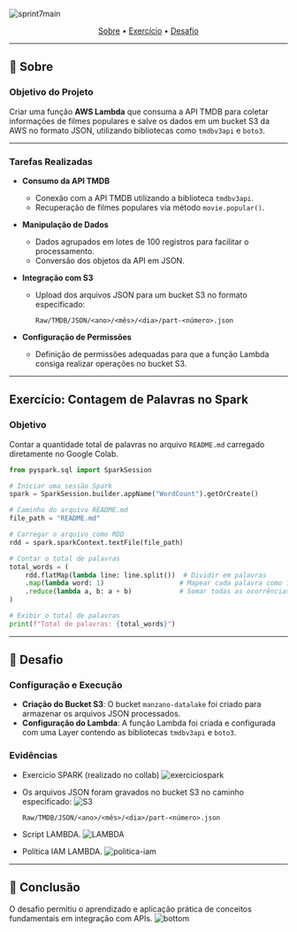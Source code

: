 ![sprint7main](https://github.com/user-attachments/assets/68cbba14-fc36-43fe-af30-e0328461388a)
<p align="center">
 <a href="#Sobre">Sobre</a> •
 <a href="#exercicio">Exercício</a> •
 <a href="#desafio">Desafio</a>
</p>

---

<a id="Sobre"></a>
## 📝 **Sobre**

### **Objetivo do Projeto**
Criar uma função **AWS Lambda** que consuma a API TMDB para coletar informações de filmes populares e salve os dados em um bucket S3 da AWS no formato JSON, utilizando bibliotecas como `tmdbv3api` e `boto3`.

---

### **Tarefas Realizadas**

- **Consumo da API TMDB**
  - Conexão com a API TMDB utilizando a biblioteca `tmdbv3api`.
  - Recuperação de filmes populares via método `movie.popular()`.

- **Manipulação de Dados**
  - Dados agrupados em lotes de 100 registros para facilitar o processamento.
  - Conversão dos objetos da API em JSON.

- **Integração com S3**
  - Upload dos arquivos JSON para um bucket S3 no formato especificado:
    ```
    Raw/TMDB/JSON/<ano>/<mês>/<dia>/part-<número>.json
    ```

- **Configuração de Permissões**
  - Definição de permissões adequadas para que a função Lambda consiga realizar operações no bucket S3.

---

<a id="exercicio"></a>
## **Exercício: Contagem de Palavras no Spark**

### **Objetivo**
Contar a quantidade total de palavras no arquivo `README.md` carregado diretamente no Google Colab.

```python
from pyspark.sql import SparkSession

# Iniciar uma sessão Spark
spark = SparkSession.builder.appName("WordCount").getOrCreate()

# Caminho do arquivo README.md
file_path = "README.md"

# Carregar o arquivo como RDD
rdd = spark.sparkContext.textFile(file_path)

# Contar o total de palavras
total_words = (
    rdd.flatMap(lambda line: line.split())  # Dividir em palavras
    .map(lambda word: 1)                   # Mapear cada palavra como 1
    .reduce(lambda a, b: a + b)            # Somar todas as ocorrências
)

# Exibir o total de palavras
print(f"Total de palavras: {total_words}")
```

---

<a id="desafio"></a>
## 🎯 **Desafio**

### Configuração e Execução

- **Criação do Bucket S3**: O bucket `manzano-datalake` foi criado para armazenar os arquivos JSON processados.
- **Configuração do Lambda**: A função Lambda foi criada e configurada com uma Layer contendo as bibliotecas `tmdbv3api` e `boto3`.

### **Evidências**
- Exercicio SPARK (realizado no collab)
  ![exerciciospark](https://github.com/user-attachments/assets/ecbd85c9-07a2-4866-93c2-b441f671f9eb)

- Os arquivos JSON foram gravados no bucket S3 no caminho especificado:
  ![S3](https://github.com/user-attachments/assets/8b880e0e-f3ff-4d4c-8266-7b21f74a50bd)
    ```
    Raw/TMDB/JSON/<ano>/<mês>/<dia>/part-<número>.json
    ```
- Script LAMBDA.
![LAMBDA](https://github.com/user-attachments/assets/650ffa9e-2b05-4e6d-91d6-9f5a9b65b62b)

- Política IAM LAMBDA.
![politica-iam](https://github.com/user-attachments/assets/3fd9cf8c-026b-4e58-ae61-4ae62023c435)
---


## 🎯 **Conclusão**

O desafio permitiu o aprendizado e aplicação prática de conceitos fundamentais em integração com APIs.
![bottom](https://github.com/user-attachments/assets/a06b7240-a4be-45d7-86e7-9427136b3891)

